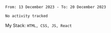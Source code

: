 <!--START_SECTION:waka-->

```txt
From: 13 December 2023 - To: 20 December 2023

No activity tracked
```

<!--END_SECTION:waka-->
My Stack: `HTML, CSS, JS, React`
